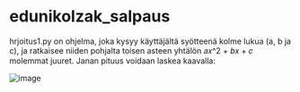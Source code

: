 # edunikolzak_salpaus
hrjoitus1.py on ohjelma, joka kysyy käyttäjältä syötteenä kolme lukua (a, b ja c), ja ratkaisee niiden pohjalta toisen asteen yhtälön 𝑎𝑥^2 + 𝑏𝑥 + 𝑐 molemmat juuret. Janan pituus voidaan laskea kaavalla:

![image](https://github.com/Ryanairy55/edunikolzak_salpaus/assets/62998707/d09512ee-275d-4e21-8855-d0e96a512dd4)
